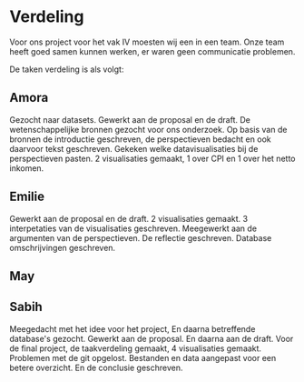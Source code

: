 # Verdeling

Voor ons project voor het vak IV moesten wij een in een team. 
Onze team heeft goed samen kunnen werken, er waren geen communicatie problemen.

De taken verdeling is als volgt:

## Amora
Gezocht naar datasets. Gewerkt aan de proposal en de draft. De wetenschappelijke bronnen gezocht voor ons onderzoek.
Op basis van de bronnen de introductie geschreven, de perspectieven bedacht en ook daarvoor tekst geschreven. Gekeken welke datavisualisaties bij de perspectieven pasten. 2 visualisaties gemaakt, 1 over CPI en 1 over het netto inkomen. 

## Emilie
Gewerkt aan de proposal en de draft. 2 visualisaties gemaakt. 3 interpetaties van de visualisaties geschreven. Meegewerkt aan de argumenten van de perspectieven. De reflectie geschreven. Database omschrijvingen geschreven. 

## May

## Sabih
Meegedacht met het idee voor het project, En daarna betreffende database's gezocht. 
Gewerkt aan de proposal. En daarna aan de draft.
Voor de final project, de taakverdeling gemaakt, 4 visualisaties gemaakt. Problemen met de git opgelost. Bestanden en data aangepast voor een betere overzicht. En de conclusie geschreven.

